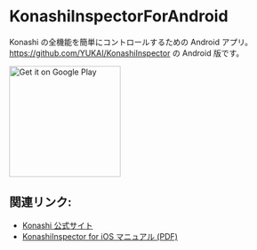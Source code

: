 # KonashiInspectorForAndroid

Konashi の全機能を簡単にコントロールするための Android アプリ。
https://github.com/YUKAI/KonashiInspector の Android 版です。

<a href="https://play.google.com/store/apps/details?id=com.uxxu.konashi.inspector.android&utm_source=global_co&utm_medium=prtnr&utm_content=Mar2515&utm_campaign=PartBadge&pcampaignid=MKT-Other-global-all-co-prtnr-py-PartBadge-Mar2515-1"><img alt="Get it on Google Play" src="https://play.google.com/intl/en_us/badges/images/generic/en-play-badge.png" width="200"/></a>

## 関連リンク:

- [Konashi 公式サイト](http://konashi.ux-xu.com/)
- [KonashiInspector for iOS マニュアル (PDF)](https://raw.githubusercontent.com/YUKAI/KonashiInspector/master/Document/README.pdf)
